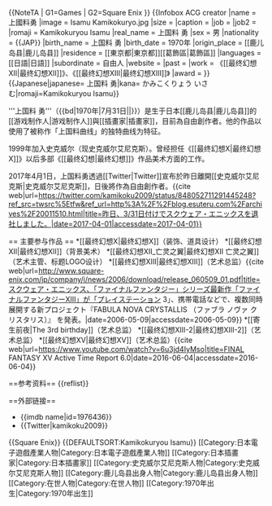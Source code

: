 {{NoteTA
| G1=Games
| G2=Square Enix
}}
{{Infobox ACG creator
|name           = 上國料勇
|image          = Isamu Kamikokuryo.jpg
|size           = 
|caption        = 
|job            = 
|job2           = 
|romaji         = Kamikokuryou Isamu
|real_name      = 上国料 勇
|sex            = 男
|nationality    = {{JAP}}
|birth_name     = 上国料 勇
|birth_date     = 1970年
|origin_place   = [[鹿儿岛县|鹿儿岛县]]
|residence      = [[東京都|東京都]][[葛飾區|葛飾區]]
|languages      = [[日語|日語]]
|subordinate    = 自由人
|website        = 
|past           = 
|work           = 《[[最终幻想XII|最终幻想XII]]》、《[[最终幻想XIII|最终幻想XIII]]》
|award          = 
}}
{{Japanese|japanese= 上国料 勇|kana= かみこくりょう いさむ|romaji=Kamikokuryou Isamu}}

'''上国料 勇'''（{{bd|1970年|7月31日||}}）是生于日本[[鹿儿岛县|鹿儿岛县]]的[[游戏制作人|游戏制作人]]與[[插畫家|插畫家]]，目前為自由創作者。他的作品以使用了被称作「上国料曲线」的独特曲线为特征。

1999年加入史克威尔（现史克威尔艾尼克斯）。曾经担任《[[最终幻想X|最终幻想X]]》以后多部《[[最终幻想|最终幻想]]》作品美术方面的工作。

2017年4月1日，上国料勇透過[[Twitter|Twitter]]宣布於昨日離開[[史克威尔艾尼克斯|史克威尔艾尼克斯]]，日後將作為自由創作者。<ref name="KamikokuryouQuit">{{cite web|url=https://twitter.com/kamikoku2009/status/848052711291445248?ref_src=twsrc%5Etfw&ref_url=http%3A%2F%2Fblog.esuteru.com%2Farchives%2F20011510.html|title=昨日、3/31日付けでスクウェア・エニックスを退社しました。|date=2017-04-01|accessdate=2017-04-01}}</ref>



== 主要参与作品 ==
*[[最终幻想X|最终幻想X]]（装饰、道具设计）
*[[最终幻想XII|最终幻想XII]]（背景美术）
*[[最终幻想XII_亡灵之翼|最终幻想XII 亡灵之翼]]（艺术主管、标题LOGO设计）
*[[最终幻想XIII|最终幻想XIII]]（艺术总监）<ref name="FABULANOVACRYSTALLIS">{{cite web|url=http://www.square-enix.com/jp/company/j/news/2006/download/release_060509_01.pdf|title=スクウェア・エニックス、「ファイナルファンタジー」シリーズ最新作「ファイナルファンタジーXIII」が「プレイステーション 3」、携帯電話などで、複数同時展開する新プロジェクト『FABULA NOVA CRYSTALLIS  （ファブラ ノヴァ クリスタリス）』 を発表。|date=2006-05-09|accessdate=2006-05-09}}</ref>
*[[寄生前夜|The 3rd birthday]]（艺术总监）
*[[最终幻想XIII-2|最终幻想XIII-2]]（艺术总监）
*[[最终幻想XV|最终幻想XV]]（艺术总监）<ref name="Staff">{{cite web|url=https://www.youtube.com/watch?v=6u3jd4IyMso|title=FINAL FANTASY XV Active Time Report 6.0|date=2016-06-04|accessdate=2016-06-04}}</ref>

==参考资料==
{{reflist}}

==外部链接==
* {{imdb name|id=1976436}}
* {{Twitter|kamikoku2009}}

{{Square Enix}}
{{DEFAULTSORT:Kamikokuryou Isamu}}
[[Category:日本電子遊戲產業人物|Category:日本電子遊戲產業人物]]
[[Category:日本插畫家|Category:日本插畫家]]
[[Category:史克威尔艾尼克斯人物|Category:史克威尔艾尼克斯人物]]
[[Category:鹿儿岛县出身人物|Category:鹿儿岛县出身人物]]
[[Category:在世人物|Category:在世人物]]
[[Category:1970年出生|Category:1970年出生]]